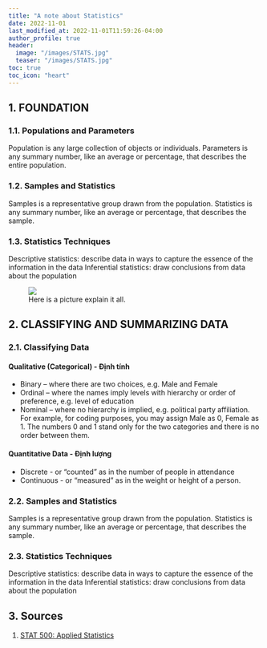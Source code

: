 ```yaml
---
title: "A note about Statistics"
date: 2022-11-01
last_modified_at: 2022-11-01T11:59:26-04:00
author_profile: true
header:
  image: "/images/STATS.jpg"
  teaser: "/images/STATS.jpg"
toc: true
toc_icon: "heart"
---
```


## 1. FOUNDATION
### 1.1. Populations and Parameters
Population is any large collection of objects or individuals.
Parameters is any summary number, like an average or percentage, that describes the entire population.

### 1.2. Samples and Statistics
Samples	is a representative group drawn from the population.
Statistics is any summary number, like an average or percentage, that describes the sample.

### 1.3. Statistics Techniques
Descriptive statistics:	describe data in ways to capture the essence of the information in the data
Inferential statistics:	draw conclusions from data about the population

<figure>
  <img src="https://encrypted-tbn0.gstatic.com/images?q=tbn:ANd9GcQJCMXUDZGeezz8p7LF9OO18EVC0P0_tsKP9w&usqp=CAU">
	<figcaption>Here is a picture explain it all.</figcaption>
</figure>

## 2. CLASSIFYING AND SUMMARIZING DATA
### 2.1. Classifying Data
#### Qualitative (Categorical) - Định tính
* Binary – where there are two choices, e.g. Male and Female
* Ordinal – where the names imply levels with hierarchy or order of preference, e.g. level of education
* Nominal – where no hierarchy is implied, e.g. political party affiliation.
	For example, for coding purposes, you may assign Male as 0, Female as 1. The numbers 0 and 1 stand only for the two categories and there is no order between them.

#### Quantitative Data - Định lượng	
* Discrete - or “counted” as in the number of people in attendance
* Continuous - or “measured” as in the weight or height of a person.

### 2.2. Samples and Statistics
Samples	is a representative group drawn from the population.
Statistics is any summary number, like an average or percentage, that describes the sample.

### 2.3. Statistics Techniques
Descriptive statistics:	describe data in ways to capture the essence of the information in the data
Inferential statistics:	draw conclusions from data about the population

## 3. Sources
1. [STAT 500: Applied Statistics](https://online.stat.psu.edu/stat500/)
